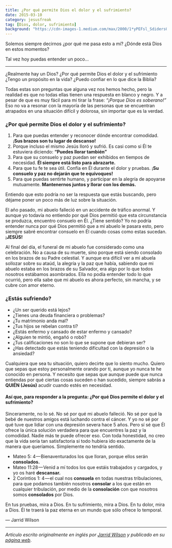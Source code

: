 ```yaml
---
title: ¿Por qué permite Dios el dolor y el sufrimiento?
date: 2015-03-10
category: jesusfreak
tag: [Dios, dolor, sufrimiento]
background: "https://cdn-images-1.medium.com/max/2000/1*yPEFsl_SdidersQCL3dupA.jpeg"
---
```


Solemos siempre decirnos ¿por qué me pasa esto a mí? ¿Dónde está Dios en estos momentos?

Tal vez hoy puedas entender un poco...

* * *

¿Realmente hay un Dios? ¿Por qué permite Dios el dolor y el sufrimiento ¿Tengo un propósito en la vida? ¿Puedo confiar en lo que dice la Biblia?

Todas estas son preguntas que alguna vez nos hemos hecho, pero la realidad es que no todas ellas tienen una respuesta en blanco y negro. Y a pesar de que es muy fácil para mí tirar la frase: _“¡Porque Dios es soberano!”_ Eso no va a resonar con la mayoría de las personas que se encuentran atrapados en una situación difícil y dolorosa, sin importar que es la verdad.

### ¿Por qué permite Dios el dolor y el sufrimiento?

1.  Para que puedas entender y reconocer dónde encontrar comodidad. ¡**Sus brazos son tu lugar de descanso!**
2.  Porque incluso el mismo Jesús lloró y sufrió. Es casi como si Él te estuviera diciendo: **“Puedes llorar también”**
3.  Para que su consuelo y paz puedan ser exhibidos en tiempos de necesidad. **Él siempre está listo para abrazarte.**
4.  Para que tu fe te sea útil. Confía en Él durante el dolor y pruebas. ¡**Su consuelo y paz no dejarán que te equivoques!**
5.  Para que puedas sentirte humano, y participar en la alegría de apoyarse mutuamente. **Mantenernos juntos y llorar con los demás.**

Entiendo que esto podría no ser la respuesta que estás buscando, pero déjame poner un poco más de luz sobre la situación.

El año pasado, mi abuelo falleció en un accidente de tráfico anormal. Y aunque yo todavía no entiendo por qué Dios permitió que esta circunstancia se produzca, encuentro consuelo en Él. ¿Tiene sentido? Yo no podría entender nunca por qué Dios permitió que a mi abuelo le pasara esto, pero siempre sabré encontrar consuelo en Él cuando cosas como estas sucedan. ¡**JESÚS!**

Al final del día, el funeral de mi abuelo fue considerado como una celebración. No a causa de su muerte, sino porque está siendo consolado en los brazos de su Padre celestial. Y aunque era difícil ver a mi abuela sollozar sobre su ataúd, la alegría y la paz que había, sabiendo que mi abuelo estaba en los brazos de su Salvador, era algo por lo que todos nosotros estábamos asombrados. Ella no podía entender todo lo que ocurrió, pero ella sabe que mi abuelo es ahora perfecto, sin mancha, y se cubre con amor eterno.

### ¿Estás sufriendo?

*   ¿Un ser querido está lejos?
*   ¿Tienes una deuda financiera o problemas?
*   ¿Tu matrimonio anda mal?
*   ¿Tus hijos se rebelan contra ti?
*   ¿Estás enfermo y cansado de estar enfermo y cansado?
*   ¿Alguien te mintió, engañó o robó?
*   ¿Tus calificaciones no son lo que se supone que debieran ser?
*   ¿Has detectado que estás teniendo dificultad con la depresión o la ansiedad?

Cualquiera que sea tu situación, quiero decirte que lo siento mucho. Quiero que sepas que estoy personalmente orando por ti, aunque yo nunca te he conocido en persona. Y necesito que sepas que aunque puede que nunca entiendas por qué ciertas cosas suceden o han sucedido, siempre sabrás a **QUIÉN (Jesús)** acudir cuando estés en necesidad.

#### Así que, para responder a la pregunta: ¿Por qué Dios permite el dolor y el sufrimiento?

Sinceramente, no lo sé. No sé por qué mi abuelo falleció. No sé por qué la bebé de nuestros amigos está luchando contra el cáncer. Y yo no sé por qué tuve que lidiar con una depresión severa hace 5 años. Pero sí sé que Él ofrece la única solución verdadera para que encuentres la paz y la comodidad. Nadie más te puede ofrecer eso. Con toda honestidad, no creo que la vida sería tan satisfactoria si todo hubiera ido exactamente de la manera que queríamos. Simplemente no tendría sentido.

*   Mateo 5: 4 — Bienaventurados los que lloran, porque ellos serán **consolados.**
*   Mateo 11:28 — Venid a mí todos los que estáis trabajados y cargados, y yo os haré **descansar.**
*   2 Corintios 1: 4 — el cual nos **consuela** en todas nuestras tribulaciones, para que podamos también nosotros **consolar** a los que están en cualquier tribulación, por medio de la **consolación** con que nosotros somos **consolados** por Dios.

En tus pruebas, mira a Dios. En tu sufrimiento, mira a Dios. En tu dolor, mira a Dios. Él te traerá la paz eterna en un mundo que sólo ofrece lo temporal.

— Jarrid Wilson

* * *

_Artículo escrito originalmente en inglés por_ [_Jarrid Wilson_](https://twitter.com/jarridwilson) _y publicado en su_ [_página web_](http://jarridwilson.com/god-pain-suffering/).
